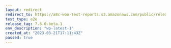 ```yaml
---
layout: redirect
redirect_to: https://a8c-woo-test-reports.s3.amazonaws.com/public/release/7.6.0-beta.1/wp-latest-1/e2e/index.html
test_type: e2e
release_tag: 7.6.0-beta.1
env_description: "wp-latest-1"
created_at: "2023-03-21T17:11:43Z"
passed: true
---
```

